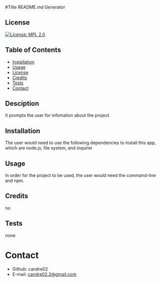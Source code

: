 

#Title 
README.md Generator
## License
[![License: MPL 2.0](https://img.shields.io/badge/License-MPL_2.0-brightgreen.svg)](https://opensource.org/licenses/MPL-2.0)
## Table of Contents
* [Installation](#installation)
* [Usage](#usage)
* [License](#license)
* [Credits](#credits)
* [Tests](#tests)
* [Contact](#contact)
## Desciption
It prompts the user for infomation about the project
## Installation
The user would need to use the following dependencies to install this app, which are node.js, file system, and inquirer
## Usage
In order for the project to be used, the user would need  the command-line and npm. 
## Credits
no
## Tests
none

# Contact
* Github: candre02
* E-mail: candre02.2@gmail.com